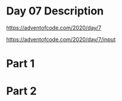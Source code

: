 # Day 07 Description

https://adventofcode.com/2020/day/7

https://adventofcode.com/2020/day/7/input
 
# Part 1



# Part 2